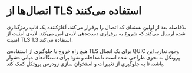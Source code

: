 # اتصال‌ها از TLS استفاده می‌کنند

بلافاصله بعد از اولین بسته‌ای که اتصال را برقرار می‌کند، آغازکننده یک
قابِ رمزگذاری شده ارسال می‌کند که شروع به برقراری دست‌دهی لایه‌ی
امن می‌کند. لایه‌ی امنیت از امنیت TLS 1.3 استفاده می‌کند.

هیچ راه خروج یا جلوگیری از استفاده‌ی TLS برای یک اتصال QUIC وجود ندارد. این
پروتکل به نحوی طراحی شده است تا مداخله‌ و نفوذ برای دستگاه‌های میانی
دشوار باشد، تا به جلوگیری از تغییرات و استخوان سازی زودرس پروتکل کمک کند.
